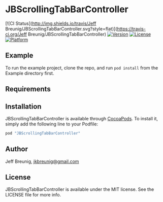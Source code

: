 # JBScrollingTabBarController

[![CI Status](http://img.shields.io/travis/Jeff Breunig/JBScrollingTabBarController.svg?style=flat)](https://travis-ci.org/Jeff Breunig/JBScrollingTabBarController)
[![Version](https://img.shields.io/cocoapods/v/JBScrollingTabBarController.svg?style=flat)](http://cocoapods.org/pods/JBScrollingTabBarController)
[![License](https://img.shields.io/cocoapods/l/JBScrollingTabBarController.svg?style=flat)](http://cocoapods.org/pods/JBScrollingTabBarController)
[![Platform](https://img.shields.io/cocoapods/p/JBScrollingTabBarController.svg?style=flat)](http://cocoapods.org/pods/JBScrollingTabBarController)

## Example

To run the example project, clone the repo, and run `pod install` from the Example directory first.

## Requirements

## Installation

JBScrollingTabBarController is available through [CocoaPods](http://cocoapods.org). To install
it, simply add the following line to your Podfile:

```ruby
pod "JBScrollingTabBarController"
```

## Author

Jeff Breunig, jkbreunig@gmail.com

## License

JBScrollingTabBarController is available under the MIT license. See the LICENSE file for more info.
